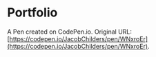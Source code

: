 # Portfolio

A Pen created on CodePen.io. Original URL: [https://codepen.io/JacobChilders/pen/WNxroEr](https://codepen.io/JacobChilders/pen/WNxroEr).


